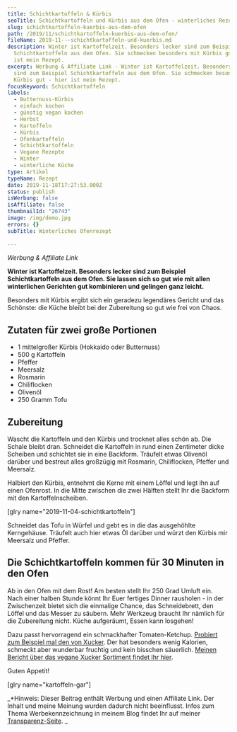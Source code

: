 ```yaml
---
title: Schichtkartoffeln & Kürbis
seoTitle: Schichtkartoffeln und Kürbis aus dem Ofen - winterliches Rezept
slug: schichtkartoffeln-kuerbis-aus-dem-ofen
path: /2019/11/schichtkartoffeln-kuerbis-aus-dem-ofen/
fileName: 2019-11---schichtkartoffeln-und-kuerbis.md
description: Winter ist Kartoffelzeit. Besonders lecker sind zum Beispiel
  Schichtkartoffeln aus dem Ofen. Sie schmecken besonders mit Kürbis gut - hier
  ist mein Rezept.
excerpt: Werbung & Affiliate Link - Winter ist Kartoffelzeit. Besonders lecker
  sind zum Beispiel Schichtkartoffeln aus dem Ofen. Sie schmecken besonders mit
  Kürbis gut - hier ist mein Rezept.
focusKeyword: Schichtkartoffeln
labels:
  - Butternuss-Kürbis
  - einfach kochen
  - günstig vegan kochen
  - Herbst
  - Kartoffeln
  - Kürbis
  - Ofenkartoffeln
  - Schichtkartoffeln
  - Vegane Rezepte
  - Winter
  - winterliche Küche
type: Artikel
typeName: Rezept
date: 2019-11-18T17:27:53.000Z
status: publish
isWerbung: false
isAffiliate: false
thumbnailId: "26743"
image: /img/demo.jpg
errors: {}
subTitle: Winterliches Ofenrezept
  
---
```


_Werbung &amp; Affiliate Link_

**Winter ist Kartoffelzeit. Besonders lecker sind zum Beispiel Schichtkartoffeln
aus dem Ofen. Sie lassen sich so gut wie mit allen winterlichen Gerichten gut
kombinieren und gelingen ganz leicht.**

Besonders mit Kürbis ergibt sich ein geradezu legendäres Gericht und das
Schönste: die Küche bleibt bei der Zubereitung so gut wie frei von Chaos.

## Zutaten für zwei große Portionen

- 1 mittelgroßer Kürbis (Hokkaido oder Butternuss)
- 500 g Kartoffeln
- Pfeffer
- Meersalz
- Rosmarin
- Chiliflocken
- Olivenöl
- 250 Gramm Tofu

## Zubereitung

Wascht die Kartoffeln und den Kürbis und trocknet alles schön ab. Die Schale
bleibt dran. Schneidet die Kartoffeln in rund einen Zentimeter dicke Scheiben
und schichtet sie in eine Backform. Träufelt etwas Olivenöl darüber und bestreut
alles großzügig mit Rosmarin, Chiliflocken, Pfeffer und Meersalz.

Halbiert den Kürbis, entnehmt die Kerne mit einem Löffel und legt ihn auf einen
Ofenrost. In die Mitte zwischen die zwei Hälften stellt Ihr die Backform mit den
Kartoffelnscheiben.

[glry name="2019-11-04-schichtkartoffeln"]

Schneidet das Tofu in Würfel und gebt es in die das ausgehöhlte Kerngehäuse.
Träufelt auch hier etwas Öl darüber und würzt den Kürbis mir Meersalz und
Pfeffer.

## Die Schichtkartoffeln kommen für 30 Minuten in den Ofen

Ab in den Ofen mit dem Rost! Am besten stellt Ihr 250 Grad Umluft ein. Nach
einer halben Stunde könnt Ihr Euer fertiges Dinner rausholen - in der
Zwischenzeit bietet sich die einmalige Chance, das Schneidebrett, den Löffel und
das Messer zu säubern. Mehr Werkzeug braucht Ihr nämlich für die Zubereitung
nicht. Küche aufgeräumt, Essen kann losgehen!

Dazu passt hervorragend ein schmackhafter Tomaten-Ketchup.
[Probiert zum Beispiel mal den von Xucker](http://tidd.ly/3a78d1a7). Der hat
besonders wenig Kalorien, schmeckt aber wunderbar fruchtig und kein bisschen
säuerlich.
[Meinen Bericht über das vegane Xucker Sortiment findet Ihr hier](https://wp.me/p533wO-6WI).

Guten Appetit!

[glry name="kartoffeln-gar"]

_\*Hinweis: Dieser Beitrag enthält Werbung und einen Affiliate Link. Der Inhalt
und meine Meinung wurden dadurch nicht beeinflusst. Infos zum Thema
Werbekennzeichnung in meinem Blog findet Ihr auf meiner 
[Transparenz-Seite](/werbung/). _

  